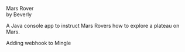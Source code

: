 Mars Rover  
by Beverly  

A Java console app to instruct Mars Rovers how to explore a plateau on Mars.  

Adding webhook to Mingle